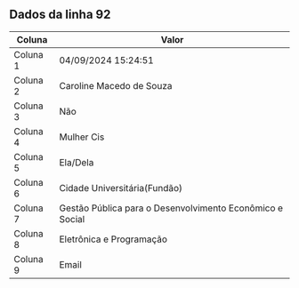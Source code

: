## Dados da linha 92

| Coluna | Valor |
|--------|-------|
| Coluna 1 | 04/09/2024 15:24:51 |
| Coluna 2 | Caroline Macedo de Souza |
| Coluna 3 | Não |
| Coluna 4 | Mulher Cis |
| Coluna 5 | Ela/Dela |
| Coluna 6 | Cidade Universitária(Fundão) |
| Coluna 7 | Gestão Pública para o Desenvolvimento Econômico e Social |
| Coluna 8 | Eletrônica e Programação |
| Coluna 9 | Email |
